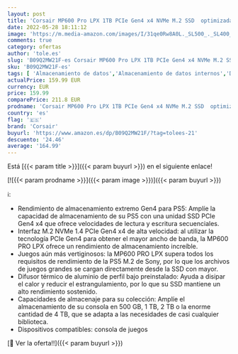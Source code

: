 ```yaml
---
layout: post
title: 'Corsair MP600 Pro LPX 1TB PCIe Gen4 x4 NVMe M.2 SSD  optimizada para PS5  hasta 7.100 MB/s Velocidad de Lectura Secuencial y de Escritura Secuencial 6.800 MB/s  3D TLC NAND de Alta Densidad  Negro'
date: 2022-05-28 18:11:12
image: 'https://m.media-amazon.com/images/I/31qe0Rw8A0L._SL500_._SL400_.jpg'
comments: true
category: ofertas
author: 'tole.es'
slug: 'B09Q2MW21F-es Corsair MP600 Pro LPX 1TB PCIe Gen4 x4 NVMe M.2 SSD...'
sku: 'B09Q2MW21F-es'
tags: [ 'Almacenamiento de datos','Almacenamiento de datos internos','Discos duros sólidos internos','Informática','corsair','ps5','🇪🇸', ]
actualPrice: 159.99 EUR
currency: EUR
price: 159.99
comparePrice: 211.8 EUR
prodname: 'Corsair MP600 Pro LPX 1TB PCIe Gen4 x4 NVMe M.2 SSD  optimizada para PS5  hasta 7.100 MB/s Velocidad de Lectura Secuencial y de Escritura Secuencial 6.800 MB/s  3D TLC NAND de Alta Densidad  Negro'
country: 'es'
flag: '🇪🇸'
brand: 'Corsair'
buyurl: 'https://www.amazon.es/dp/B09Q2MW21F/?tag=tolees-21'
descuento: '24.46'
average: '164.99'
---
```


Está [{{< param title >}}]({{< param buyurl >}}) en el siguiente enlace!

[![{{< param prodname >}}]({{< param image >}})]({{< param buyurl >}})

ℹ️:

- Rendimiento de almacenamiento extremo Gen4 para PS5: Amplíe la capacidad de almacenamiento de su PS5 con una unidad SSD PCIe Gen4 x4 que ofrece velocidades de lectura y escritura secuenciales.
- Interfaz M.2 NVMe 1.4 PCIe Gen4 x4 de alta velocidad: al utilizar la tecnología PCIe Gen4 para obtener el mayor ancho de banda, la MP600 PRO LPX ofrece un rendimiento de almacenamiento increíble.
- Juegos aún más vertiginosos: la MP600 PRO LPX supera todos los requisitos de rendimiento de la PS5 M.2 de Sony, por lo que los archivos de juegos grandes se cargan directamente desde la SSD con mayor.
- Difusor térmico de aluminio de perfil bajo preinstalado: Ayuda a disipar el calor y reducir el estrangulamiento, por lo que su SSD mantiene un alto rendimiento sostenido.
- Capacidades de almacenaje para su colección: Amplíe el almacenamiento de su consola en 500 GB, 1 TB, 2 TB o la enorme cantidad de 4 TB, que se adapta a las necesidades de casi cualquier biblioteca.
- Dispositivos compatibles: consola de juegos

[🛒 Ver la oferta!!]({{< param buyurl >}})
